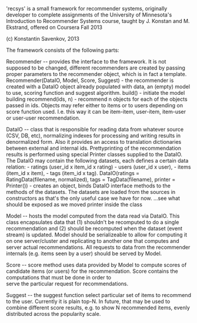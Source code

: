 'recsys' is a small framework for recommender systems, originally developer to complete assignments 
of the University of Minnesota's Introduction to Recommender Systems course, taught by J. Konstan 
and M. Ekstrand, offered on Coursera Fall 2013

(c) Konstantin Savenkov, 2013 

The framework consists of the following parts:

Recommender -- provides the interface to the framework. It is not supposed to be changed, different 
            recommenders are created by passing proper parameters to the recommender object, 
            which is in fact a template.
        Recommender(DataIO, Model, Score, Suggest) - the recommender is created with a DataIO object
            already populated with data, an (empty) model to use, scoring function and suggest algorithm.
        build() - initiate the model building
        recommend(ids, n) - recommend n objects for each of the objects passed in ids. Objects may 
            refer either to items or to users depending on score function used. I.e. this way it can be
            item-item, user-item, item-user or user-user recommendation.
        

DataIO -- class that is responsible for reading data from whatever source (CSV, DB, etc), 
           normalizing indexes for processing and writing results in denormalized form.
           Also it provides an access to translation dictionaries between external and internal ids.
           Prettyprinting of the recommendation results is performed using special Printer classes 
           supplied to the DataIO.
        The DataIO may contain the following datasets, each defines a certain data relation:
            - ratings (user_id x item_id x rating) 
            - users (user_id x user), 
            - items (item_id x item),
            - tags (item_id x tag).
        DataIO(ratings = RatingData(filename, normalized), tags = TagData(filename), printer = Printer()) - creates
            an object, binds DataIO interface methods to the methods of the datasets. The datasets are
            loaded from the sources in constructors as that's the only useful case we have for now.
        ...see what should be exposed as we moved printer inside the class
        
         

Model -- hosts the model computed from the data read via DataIO. This class encapsulates data
        that (1) shouldn't be recomputed to do a single recommendation and (2) should be recomputed
        when the dataset (event stream) is updated. Model should be serializeable to allow for 
        computing it on one server/cluster and replicating to another one that computes and server
        actual recommendations. All requests to data from the recommender internals (e.g. items seen
        by a user) should be served by Model.

Score -- score method uses data provided by Model to compute scores of candidate items (or users)
        for the recommendation. Score contains the computations that must be done in order to   
        serve the particular request for recommendations.

Suggest -- the suggest function select particular set of items to recommend to the user. Currently it is 
        plain top-N. In future, that may be used to combine different score results, e.g. to show 
        N recommended items, evenly distributed across the popularity scale.
        

